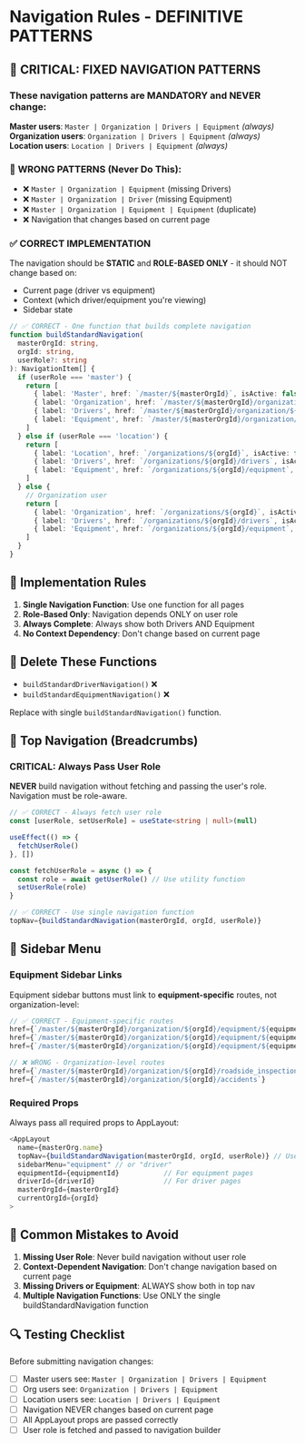 # Navigation Rules - DEFINITIVE PATTERNS

## 🚨 CRITICAL: FIXED NAVIGATION PATTERNS

### **These navigation patterns are MANDATORY and NEVER change:**

**Master users**: `Master | Organization | Drivers | Equipment` *(always)*
**Organization users**: `Organization | Drivers | Equipment` *(always)*  
**Location users**: `Location | Drivers | Equipment` *(always)*

### 🚫 **WRONG PATTERNS** (Never Do This):
- ❌ `Master | Organization | Equipment` (missing Drivers)
- ❌ `Master | Organization | Driver` (missing Equipment)  
- ❌ `Master | Organization | Equipment | Equipment` (duplicate)
- ❌ Navigation that changes based on current page

### ✅ **CORRECT IMPLEMENTATION**

The navigation should be **STATIC** and **ROLE-BASED ONLY** - it should NOT change based on:
- Current page (driver vs equipment)
- Context (which driver/equipment you're viewing)
- Sidebar state

```typescript
// ✅ CORRECT - One function that builds complete navigation
function buildStandardNavigation(
  masterOrgId: string,
  orgId: string,
  userRole?: string
): NavigationItem[] {
  if (userRole === 'master') {
    return [
      { label: 'Master', href: `/master/${masterOrgId}`, isActive: false },
      { label: 'Organization', href: `/master/${masterOrgId}/organization/${orgId}`, isActive: false },
      { label: 'Drivers', href: `/master/${masterOrgId}/organization/${orgId}/drivers`, isActive: false },
      { label: 'Equipment', href: `/master/${masterOrgId}/organization/${orgId}/equipment`, isActive: false }
    ]
  } else if (userRole === 'location') {
    return [
      { label: 'Location', href: `/organizations/${orgId}`, isActive: false },
      { label: 'Drivers', href: `/organizations/${orgId}/drivers`, isActive: false },
      { label: 'Equipment', href: `/organizations/${orgId}/equipment`, isActive: false }
    ]
  } else {
    // Organization user
    return [
      { label: 'Organization', href: `/organizations/${orgId}`, isActive: false },
      { label: 'Drivers', href: `/organizations/${orgId}/drivers`, isActive: false },
      { label: 'Equipment', href: `/organizations/${orgId}/equipment`, isActive: false }
    ]
  }
}
```

## 🔧 Implementation Rules

1. **Single Navigation Function**: Use one function for all pages
2. **Role-Based Only**: Navigation depends ONLY on user role
3. **Always Complete**: Always show both Drivers AND Equipment
4. **No Context Dependency**: Don't change based on current page

## 🚫 Delete These Functions
- `buildStandardDriverNavigation()` ❌
- `buildStandardEquipmentNavigation()` ❌

Replace with single `buildStandardNavigation()` function.

## 🧭 Top Navigation (Breadcrumbs)

### CRITICAL: Always Pass User Role
**NEVER** build navigation without fetching and passing the user's role. Navigation must be role-aware.

```typescript
// ✅ CORRECT - Always fetch user role
const [userRole, setUserRole] = useState<string | null>(null)

useEffect(() => {
  fetchUserRole()
}, [])

const fetchUserRole = async () => {
  const role = await getUserRole() // Use utility function
  setUserRole(role)
}

// ✅ CORRECT - Use single navigation function
topNav={buildStandardNavigation(masterOrgId, orgId, userRole)}
```

## 🔧 Sidebar Menu

### Equipment Sidebar Links
Equipment sidebar buttons must link to **equipment-specific** routes, not organization-level:

```typescript
// ✅ CORRECT - Equipment-specific routes
href={`/master/${masterOrgId}/organization/${orgId}/equipment/${equipmentId}/registrations`}
href={`/master/${masterOrgId}/organization/${orgId}/equipment/${equipmentId}/roadside-inspections`}
href={`/master/${masterOrgId}/organization/${orgId}/equipment/${equipmentId}/accidents`}

// ❌ WRONG - Organization-level routes  
href={`/master/${masterOrgId}/organization/${orgId}/roadside_inspections`}
href={`/master/${masterOrgId}/organization/${orgId}/accidents`}
```

### Required Props
Always pass all required props to AppLayout:
```typescript
<AppLayout
  name={masterOrg.name}
  topNav={buildStandardNavigation(masterOrgId, orgId, userRole)} // Use single function!
  sidebarMenu="equipment" // or "driver"
  equipmentId={equipmentId}           // For equipment pages
  driverId={driverId}                 // For driver pages
  masterOrgId={masterOrgId}
  currentOrgId={orgId}
>
```

## 🚫 Common Mistakes to Avoid

1. **Missing User Role**: Never build navigation without user role
2. **Context-Dependent Navigation**: Don't change navigation based on current page
3. **Missing Drivers or Equipment**: ALWAYS show both in top nav
4. **Multiple Navigation Functions**: Use ONLY the single buildStandardNavigation function

## 🔍 Testing Checklist

Before submitting navigation changes:
- [ ] Master users see: `Master | Organization | Drivers | Equipment`
- [ ] Org users see: `Organization | Drivers | Equipment`
- [ ] Location users see: `Location | Drivers | Equipment`
- [ ] Navigation NEVER changes based on current page
- [ ] All AppLayout props are passed correctly
- [ ] User role is fetched and passed to navigation builder 